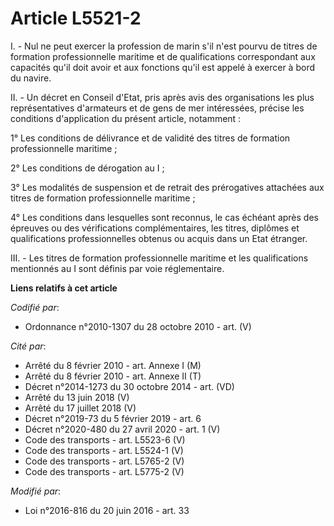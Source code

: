 # Article L5521-2

I. - Nul ne peut exercer la profession de marin s'il  n'est pourvu de titres de formation professionnelle maritime et de
qualifications correspondant aux capacités qu'il doit avoir et  aux fonctions qu'il est appelé à exercer à bord du navire. 

II. - Un décret en Conseil d'Etat, pris après avis des organisations les plus représentatives d'armateurs et de gens de mer
intéressées, précise les conditions d'application du présent article, notamment : 

1° Les conditions de délivrance et de validité des titres de formation professionnelle maritime ;

2° Les conditions de dérogation au I ;

3° Les modalités de suspension et de retrait des prérogatives attachées aux titres de formation professionnelle maritime ;

4° Les conditions dans lesquelles sont reconnus, le cas échéant après des épreuves ou des vérifications complémentaires, les
titres, diplômes et qualifications professionnelles obtenus ou acquis dans un Etat étranger. 

III. - Les titres de formation professionnelle maritime et les qualifications mentionnés au I sont définis par voie
réglementaire.

**Liens relatifs à cet article**

_Codifié par_:

  - Ordonnance n°2010-1307 du 28 octobre 2010 - art. (V)

_Cité par_:

  - Arrêté du 8 février 2010 - art. Annexe I (M)
  - Arrêté du 8 février 2010 - art. Annexe II (T)
  - Décret n°2014-1273 du 30 octobre 2014 - art. (VD)
  - Arrêté du 13 juin 2018 (V)
  - Arrêté du 17 juillet 2018 (V)
  - Décret n°2019-73 du 5 février 2019 - art. 6
  - Décret n°2020-480 du 27 avril 2020 - art. 1 (V)
  - Code des transports - art. L5523-6 (V)
  - Code des transports - art. L5524-1 (V)
  - Code des transports - art. L5765-2 (V)
  - Code des transports - art. L5775-2 (V)

_Modifié par_:

  - Loi n°2016-816 du 20 juin 2016 - art. 33
